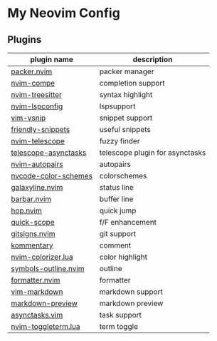 # My Neovim Config

## Plugins

| plugin name                                                                             | description                     |
|-----------------------------------------------------------------------------------------|---------------------------------|
| [packer.nvim](https://github.com/wbthomason/packer.nvim)                                | packer manager                  |
| [nvim-compe](https://github.com/hrsh7th/nvim-compe)                                     | completion support              |
| [nvim-treesitter](https://github.com/nvim-treesitter/nvim-treesitter)                   | syntax highlight                |
| [nvim-lspconfig](https://github.com/neovim/nvim-lspconfig)                              | lspsupport                      |
| [vim-vsnip](https://github.com/hrsh7th/vim-vsnip)                                       | snippet support                 |
| [friendly-snippets](https://github.com/rafamadriz/friendly-snippets)                    | useful snippets                 |
| [nvim-telescope](https://github.com/nvim-telescope/telescope.nvim)                      | fuzzy finder                    |
| [telescope-asynctasks](https://github.com/GustavoKatel/telescope-asynctasks)            | telescope plugin for asynctasks |
| [nvim-autopairs](https://github.com/windwp/nvim-autopairs)                              | autopairs                       |
| [nvcode-color-schemes](https://github.com/christianchiarulli/nvcode-color-schemes.nvim) | colorschemes                    |
| [galaxyline.nvim](https://github.com/glepnir/galaxyline.nvim)                           | status line                     |
| [barbar.nvim](https://github.com/romgrk/barbar.nvim)                                    | buffer line                     |
| [hop.nvim](https://github.com/phaazon/hop.nvim)                                         | quick jump                      |
| [quick-scope](https://github.com/unblevable/quick-scope)                                | f/F enhancement                 |
| [gitsigns.nvim](https://github.com/lewis6991/gitsigns)                                  | git support                     |
| [kommentary](https://github.com/b3nj5m1n/kommentary)                                    | comment                         |
| [nvim-colorizer.lua](https://github.com/norcalli/nvim-colorizer.lua)                    | color highlight                 |
| [symbols-outline.nvim](https://github.com/simrat39/symbols-outline.nvim)                | outline                         |
| [formatter.nvim](https://github.com/mhartington/formatter.nvim)                         | formatter                       |
| [vim-markdown](https://github.com/plasticboy/vim-markdown)                              | markdown support                |
| [markdown-preview](https://github.com/iamcco/markdown-preview.nvim)                     | markdown preview                |
| [asynctasks.vim](https://github.com/skywind3000/asynctasks.vim)                         | task support                    |
| [nvim-toggleterm.lua](https://github.com/akinsho/nvim-toggleterm.lua)                   | term toggle                     |
